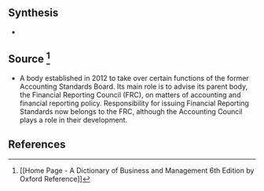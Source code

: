 ## Synthesis
- 
## Source [^1]
- A body established in 2012 to take over certain functions of the former Accounting Standards Board. Its main role is to advise its parent body, the Financial Reporting Council (FRC), on matters of accounting and financial reporting policy. Responsibility for issuing Financial Reporting Standards now belongs to the FRC, although the Accounting Council plays a role in their development.
## References

[^1]: [[Home Page - A Dictionary of Business and Management 6th Edition by Oxford Reference]]